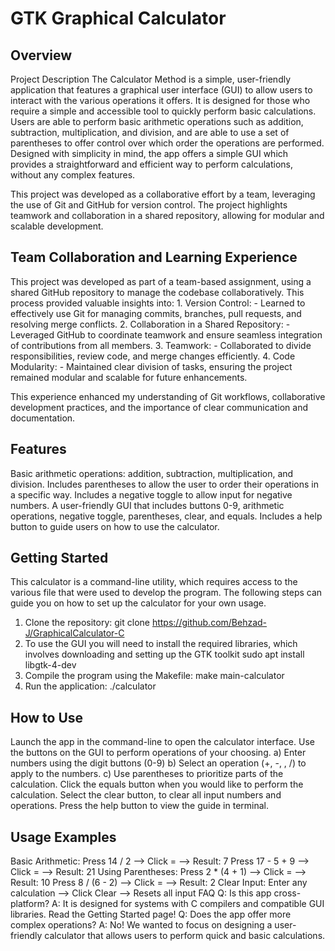 # GTK Graphical Calculator

## Overview

Project Description The Calculator Method is a simple, user-friendly application that features a graphical user interface (GUI) to allow users to interact with the various operations it offers. It is designed for those who require a simple and accessible tool to quickly perform basic calculations. Users are able to perform basic arithmetic operations such as addition, subtraction, multiplication, and division, and are able to use a set of parentheses to offer control over which order the operations are performed. Designed with simplicity in mind, the app offers a simple GUI which provides a straightforward and efficient way to perform calculations, without any complex features.

This project was developed as a collaborative effort by a team, leveraging the use of Git and GitHub for version control. The project highlights teamwork and collaboration in a shared repository, allowing for modular and scalable development.

## Team Collaboration and Learning Experience

This project was developed as part of a team-based assignment, using a shared GitHub repository to manage the codebase collaboratively. This process provided valuable insights into:
	1. Version Control:
	    - Learned to effectively use Git for managing commits, branches, pull requests, and resolving merge conflicts.
	2. Collaboration in a Shared Repository:
	    - Leveraged GitHub to coordinate teamwork and ensure seamless integration of contributions from all members.
	3. Teamwork:
	    - Collaborated to divide responsibilities, review code, and merge changes efficiently.
	4. Code Modularity:
	    - Maintained clear division of tasks, ensuring the project remained modular and scalable for future enhancements.

This experience enhanced my understanding of Git workflows, collaborative development practices, and the importance of clear communication and documentation.

## Features

Basic arithmetic operations: addition, subtraction, multiplication, and division.
Includes parentheses to allow the user to order their operations in a specific way.
Includes a negative toggle to allow input for negative numbers.
A user-friendly GUI that includes buttons 0-9, arithmetic operations, negative toggle, parentheses, clear, and equals.
Includes a help button to guide users on how to use the calculator.

## Getting Started

This calculator is a command-line utility, which requires access to the various file that were used to develop the program. The following steps can guide you on how to set up the calculator for your own usage.

1. Clone the repository: git clone https://github.com/Behzad-J/GraphicalCalculator-C
2. To use the GUI you will need to install the required libraries, which involves downloading and setting up the GTK toolkit sudo apt install libgtk-4-dev
3. Compile the program using the Makefile: make main-calculator
4. Run the application: ./calculator

## How to Use

Launch the app in the command-line to open the calculator interface.
Use the buttons on the GUI to perform operations of your choosing. 
a) Enter numbers using the digit buttons (0-9) 
b) Select an operation (+, -, , /) to apply to the numbers. 
c) Use parentheses to prioritize parts of the calculation.
Click the equals button when you would like to perform the calculation.
Select the clear button, to clear all input numbers and operations.
Press the help button to view the guide in terminal.

## Usage Examples

Basic Arithmetic: Press 14 / 2 --> Click = --> Result: 7 Press 17 - 5 + 9 --> Click = --> Result: 21
Using Parentheses: Press 2 * (4 + 1) --> Click = --> Result: 10 Press 8 / (6 - 2) --> Click = --> Result: 2
Clear Input: Enter any calculation --> Click Clear --> Resets all input
FAQ Q: Is this app cross-platform? A: It is designed for systems with C compilers and compatible GUI libraries. Read the Getting Started page! Q: Does the app offer more complex operations? A: No! We wanted to focus on designing a user-friendly calculator that allows users to perform quick and basic calculations.
